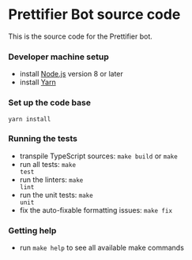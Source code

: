 # Prettifier Bot source code

This is the source code for the Prettifier bot.

### Developer machine setup

- install [Node.js](https://nodejs.org) version 8 or later
- install [Yarn](https://yarnpkg.com/en/docs/install)

### Set up the code base

```
yarn install
```

### Running the tests

- transpile TypeScript sources: <code textrun="verify-make-command">make
  build</code> or `make`
- run all tests: <code textrun="verify-make-command">make test</code>
- run the linters: <code textrun="verify-make-command">make lint</code>
- run the unit tests: <code textrun="verify-make-command">make unit</code>
- fix the auto-fixable formatting issues:
  <code textrun="verify-make-command">make fix</code>

### Getting help

- run `make help` to see all available make commands
